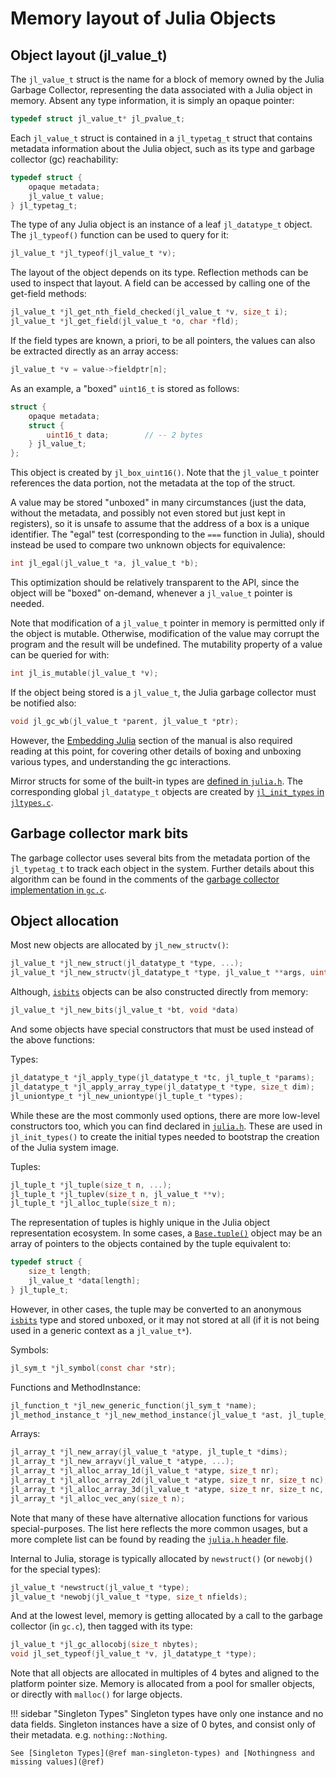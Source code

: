 # Memory layout of Julia Objects

## Object layout (jl_value_t)

The `jl_value_t` struct is the name for a block of memory owned by the Julia Garbage Collector, representing the data associated with a Julia object in memory.
Absent any type information, it is simply an opaque pointer:

```c
typedef struct jl_value_t* jl_pvalue_t;
```

Each `jl_value_t` struct is contained in a `jl_typetag_t` struct that contains metadata information about the Julia object, such as its type and garbage collector (gc) reachability:

```c
typedef struct {
    opaque metadata;
    jl_value_t value;
} jl_typetag_t;
```

The type of any Julia object is an instance of a leaf `jl_datatype_t` object.
The `jl_typeof()` function can be used to query for it:

```c
jl_value_t *jl_typeof(jl_value_t *v);
```

The layout of the object depends on its type.
Reflection methods can be used to inspect that layout.
A field can be accessed by calling one of the get-field methods:

```c
jl_value_t *jl_get_nth_field_checked(jl_value_t *v, size_t i);
jl_value_t *jl_get_field(jl_value_t *o, char *fld);
```

If the field types are known, a priori, to be all pointers, the values can also be extracted directly as an array access:

```c
jl_value_t *v = value->fieldptr[n];
```

As an example, a "boxed" `uint16_t` is stored as follows:

```c
struct {
    opaque metadata;
    struct {
        uint16_t data;        // -- 2 bytes
    } jl_value_t;
};
```

This object is created by `jl_box_uint16()`.
Note that the `jl_value_t` pointer references the data portion, not the metadata at the top of the struct.

A value may be stored "unboxed" in many circumstances (just the data, without the metadata, and possibly not even stored but just kept in registers), so it is unsafe to assume that the address of a box is a unique identifier.
The "egal" test (corresponding to the `===` function in Julia), should instead be used to compare two unknown objects for equivalence:

```c
int jl_egal(jl_value_t *a, jl_value_t *b);
```

This optimization should be relatively transparent to the API, since the object will be "boxed" on-demand, whenever a `jl_value_t` pointer is needed.

Note that modification of a `jl_value_t` pointer in memory is permitted only if the object is mutable.
Otherwise, modification of the value may corrupt the program and the result will be undefined.
The mutability property of a value can be queried for with:

```c
int jl_is_mutable(jl_value_t *v);
```

If the object being stored is a `jl_value_t`, the Julia garbage collector must be notified also:

```c
void jl_gc_wb(jl_value_t *parent, jl_value_t *ptr);
```

However, the [Embedding Julia](@ref) section of the manual is also required reading at this point, for covering other details of boxing and unboxing various types, and understanding the gc interactions.

Mirror structs for some of the built-in types are [defined in `julia.h`](https://github.com/JuliaLang/julia/blob/master/src/julia.h).
The corresponding global `jl_datatype_t` objects are created by [`jl_init_types` in `jltypes.c`](https://github.com/JuliaLang/julia/blob/master/src/jltypes.c).

## Garbage collector mark bits

The garbage collector uses several bits from the metadata portion of the `jl_typetag_t` to track each object in the system.
Further details about this algorithm can be found in the comments of the [garbage collector implementation in `gc.c`](https://github.com/JuliaLang/julia/blob/master/src/gc.c).

## Object allocation

Most new objects are allocated by `jl_new_structv()`:

```c
jl_value_t *jl_new_struct(jl_datatype_t *type, ...);
jl_value_t *jl_new_structv(jl_datatype_t *type, jl_value_t **args, uint32_t na);
```

Although, [`isbits`](@ref) objects can be also constructed directly from memory:

```c
jl_value_t *jl_new_bits(jl_value_t *bt, void *data)
```

And some objects have special constructors that must be used instead of the above functions:

Types:

```c
jl_datatype_t *jl_apply_type(jl_datatype_t *tc, jl_tuple_t *params);
jl_datatype_t *jl_apply_array_type(jl_datatype_t *type, size_t dim);
jl_uniontype_t *jl_new_uniontype(jl_tuple_t *types);
```

While these are the most commonly used options, there are more low-level constructors too, which you can find declared in [`julia.h`](https://github.com/JuliaLang/julia/blob/master/src/julia.h).
These are used in `jl_init_types()` to create the initial types needed to bootstrap the creation of the Julia system image.

Tuples:

```c
jl_tuple_t *jl_tuple(size_t n, ...);
jl_tuple_t *jl_tuplev(size_t n, jl_value_t **v);
jl_tuple_t *jl_alloc_tuple(size_t n);
```

The representation of tuples is highly unique in the Julia object representation ecosystem.
In some cases, a [`Base.tuple()`](@ref) object may be an array of pointers to the objects contained by the tuple equivalent to:

```c
typedef struct {
    size_t length;
    jl_value_t *data[length];
} jl_tuple_t;
```

However, in other cases, the tuple may be converted to an anonymous [`isbits`](@ref) type and stored unboxed, or it may not stored at all (if it is not being used in a generic context as a `jl_value_t*`).

Symbols:

```c
jl_sym_t *jl_symbol(const char *str);
```

Functions and MethodInstance:

```c
jl_function_t *jl_new_generic_function(jl_sym_t *name);
jl_method_instance_t *jl_new_method_instance(jl_value_t *ast, jl_tuple_t *sparams);
```

Arrays:

```c
jl_array_t *jl_new_array(jl_value_t *atype, jl_tuple_t *dims);
jl_array_t *jl_new_arrayv(jl_value_t *atype, ...);
jl_array_t *jl_alloc_array_1d(jl_value_t *atype, size_t nr);
jl_array_t *jl_alloc_array_2d(jl_value_t *atype, size_t nr, size_t nc);
jl_array_t *jl_alloc_array_3d(jl_value_t *atype, size_t nr, size_t nc, size_t z);
jl_array_t *jl_alloc_vec_any(size_t n);
```

Note that many of these have alternative allocation functions for various special-purposes.
The list here reflects the more common usages, but a more complete list can be found by reading the [`julia.h` header file](https://github.com/JuliaLang/julia/blob/master/src/julia.h).

Internal to Julia, storage is typically allocated by `newstruct()` (or `newobj()` for the special types):

```c
jl_value_t *newstruct(jl_value_t *type);
jl_value_t *newobj(jl_value_t *type, size_t nfields);
```

And at the lowest level, memory is getting allocated by a call to the garbage collector (in `gc.c`), then tagged with its type:

```c
jl_value_t *jl_gc_allocobj(size_t nbytes);
void jl_set_typeof(jl_value_t *v, jl_datatype_t *type);
```

Note that all objects are allocated in multiples of 4 bytes and aligned to the platform pointer size.
Memory is allocated from a pool for smaller objects, or directly with `malloc()` for large objects.

!!! sidebar "Singleton Types"
    Singleton types have only one instance and no data fields. Singleton instances have a size of 0 bytes, and consist only of their metadata. e.g. `nothing::Nothing`.

    See [Singleton Types](@ref man-singleton-types) and [Nothingness and missing values](@ref)


